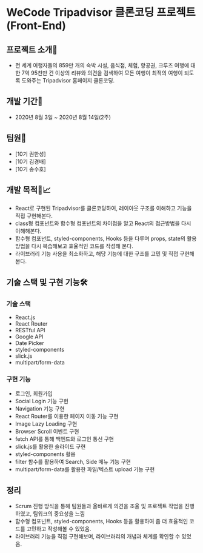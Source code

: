 # WeCode Tripadvisor 클론코딩 프로젝트 (Front-End)

## 프로젝트 소개🙌

- 전 세계 여행자들의 859만 개의 숙박 시설, 음식점, 체험, 항공권, 크루즈 여행에 대한 7억 95천만 건 이상의 리뷰와 의견을 검색하여 모든 여행이 최적의 여행이 되도록 도와주는 Tripadvisor 홈페이지 클론코딩.

## 개발 기간📆

- 2020년 8월 3일 ~ 2020년 8월 14일(2주)

## 팀원🐙

- [10기 권한성]
- [10기 김경배]
- [10기 송수호]

## 개발 목적🧾📈

- React로 구현된 Tripadvisor를 클론코딩하여, 레이아웃 구조를 이해하고 기능을 직접 구현해본다.
- class형 컴포넌트와 함수형 컴포넌트의 차이점을 알고 React의 접근방법을 다시 이해해본다.
- 함수형 컴포넌트, styled-components, Hooks 등을 다루며 props, state의 활용방법을 다시 복습해보고 효율적인 코드를 작성해 본다.
- 라이브러리 기능 사용을 최소화하고, 해당 기능에 대한 구조를 고민 및 직접 구현해본다.

## 기술 스택 및 구현 기능🛠

### 기술 스택

- React.js
- React Router
- RESTful API
- Google API
- Date Picker
- styled-components
- slick.js
- multipart/form-data

### 구현 기능

- 로그인, 회원가입
- Social Login 기능 구현
- Navigation 기능 구현
- React Router를 이용한 페이지 이동 기능 구현
- Image Lazy Loading 구현
- Browser Scroll 이벤트 구현
- fetch API를 통해 백엔드와 로그인 통신 구현
- slick.js를 활용한 슬라이드 구현
- styled-components 활용
- filter 함수를 활용하여 Search, Side 메뉴 기능 구현
- multipart/form-data를 활용한 파일/텍스트 upload 기능 구현

## 정리

- Scrum 진행 방식을 통해 팀원들과 올바르게 의견을 조율 및 프로젝트 작업을 진행하였고, 팀워크의 중요성을 느낌
- 함수형 컴포넌트, styled-components, Hooks 등을 활용하여 좀 더 효율적인 코드를 고민하고 작성해볼 수 있었음.
- 라이브러리 기능을 직접 구현해보며, 라이브러리의 개념과 체계를 확인할 수 있었음.

